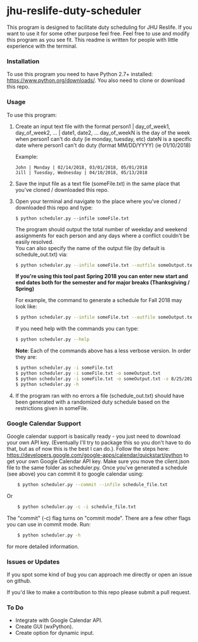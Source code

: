 # jhu-reslife-duty-scheduler
This program is designed to facilitate duty scheduling for JHU Reslife. If you want to use it for some other purpose feel free. Feel free to use and modify this program as you see fit. 
This readme is written for people with little experience with the terminal. 
 
### Installation 
To use this program you need to have Python 2.7+ installed: https://www.python.org/downloads/.
You also need to clone or download this repo. 

### Usage
To use this program:
1. Create an input text file with the format
    person1 | day_of_week1, day_of_week2, ... | date1, date2, ...
    day_of_weekN is the day of the week when person1 can't do duty (ie monday, tuesday, etc)
    dateN is a specific date where person1 can't do duty (format MM/DD/YYYY) (ie 01/10/2018)
    
    Example:
    ```
    John | Monday | 02/14/2018, 03/01/2018, 05/01/2018
    Jill | Tuesday, Wednesday | 04/10/2018, 05/13/2018
    ```
2. Save the input file as a text file (someFile.txt) in the same place that you've cloned / downloaded this repo.
3. Open your terminal and navigate to the place where you've cloned / downloaded this repo and type:
	```
    $ python scheduler.py --infile someFile.txt
	```
    The program should output the total number of weekday and weekend assignments for each person and any days where a conflict couldn't be easily resolved.  
	You can also specify the name of the output file (by default is schedule\_out.txt) via:
	```Bash
	$ python scheduler.py --infile someFile.txt --outfile someOutput.txt
	```
	__If you're using this tool past Spring 2018 you can enter new start and end dates both for the semester and for major breaks (Thanksgiving / Spring)__

	For example, the command to generate a schedule for Fall 2018 may look like:
	```Bash
	$ python scheduler.py --infile someFile.txt --outfile someOutput.txt --start-date 8/25/2018 --end-date 12/21/2018 --break-start-date 11/17/2018 --break-end-date 11/25/2018
	```
	If you need help with the commands you can type:
	```Bash
	$ python scheduler.py --help
	```
	__Note__: Each of the commands above has a less verbose version. In order they are:
	```Bash
	$ python scheduler.py -i someFile.txt
	$ python scheduler.py -i someFile.txt -o someOutput.txt
	$ python scheduler.py -i someFile.txt -o someOutput.txt -s 8/25/2018 -e 12/21/2018 -bs 11/17/2018 -be 11/25/2018
	$ python scheduler.py -h
	```
4. If the program ran with no errors a file (schedule\_out.txt) should have been generated with a randomized duty schedule based on the restrictions given in someFile. 

### Google Calendar Support 
Google calendar support is basically ready - you just need to download your own API key. (Eventually I'll try to package this so you don't have to do that, but as of now this is the best I can do.). 
Follow the steps here: https://developers.google.com/google-apps/calendar/quickstart/python to get your own Google Calendar API key. Make sure you move the client.json file to the same folder as scheduler.py. 
Once you've generated a schedule (see above) you can commit it to google calendar using:
```Bash
	$ python scheduler.py --commit --infile schedule_file.txt 
```
Or
```Bash
	$ python scheduler.py -c -i schedule_file.txt
```
The "commit" (-c) flag turns on "commit mode". There are a few other flags you can use in commit mode. Run:
```Bash 
	$ python scheduler.py -h 
```
for more detailed information. 

### Issues or Updates
If you spot some kind of bug you can approach me directly or open an issue on github. 

If you'd like to make a contribution to this repo please submit a pull request. 

### To Do
* Integrate with Google Calendar API.
* Create GUI (wxPython).
* Create option for dynamic input.
